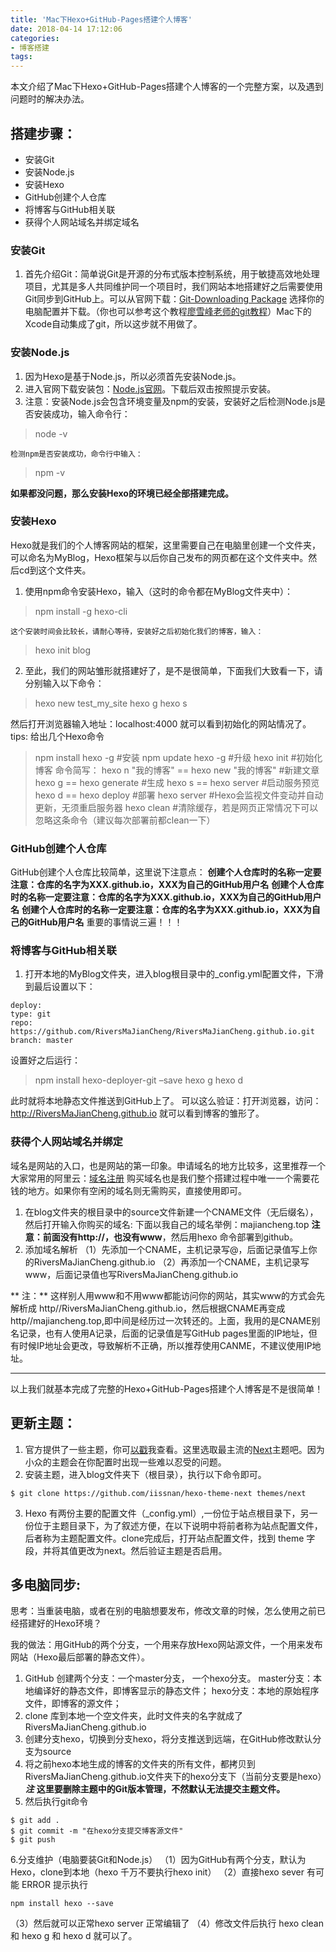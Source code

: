 ```yaml
---
title: 'Mac下Hexo+GitHub-Pages搭建个人博客'
date: 2018-04-14 17:12:06
categories: 
- 博客搭建
tags:
---
```

本文介绍了Mac下Hexo+GitHub-Pages搭建个人博客的一个完整方案，以及遇到问题时的解决办法。

## 搭建步骤：
* 安装Git
* 安装Node.js
* 安装Hexo
* GitHub创建个人仓库
* 将博客与GitHub相关联
* 获得个人网站域名并绑定域名

### 安装Git
1. 首先介绍Git：简单说Git是开源的分布式版本控制系统，用于敏捷高效地处理项目，尤其是多人共同维护同一个项目时，我们网站本地搭建好之后需要使用Git同步到GitHub上。可以从官网下载：[Git-Downloading Package](https://git-scm.com/downloads) 选择你的电脑配置并下载。（你也可以参考这个教程[廖雪峰老师的git教程](https://www.liaoxuefeng.com/wiki/0013739516305929606dd18361248578c67b8067c8c017b000)）Mac下的Xcode自动集成了git，所以这步就不用做了。

### 安装Node.js
1. 因为Hexo是基于Node.js，所以必须首先安装Node.js。
2. 进入官网下载安装包：[Node.js官网](https://nodejs.org/en/)。下载后双击按照提示安装。
3. 注意：安装Node.js会包含环境变量及npm的安装，安装好之后检测Node.js是否安装成功，输入命令行：
> node -v 

    检测npm是否安装成功，命令行中输入：
> npm -v

**如果都没问题，那么安装Hexo的环境已经全部搭建完成。**
### 安装Hexo
Hexo就是我们的个人博客网站的框架，这里需要自己在电脑里创建一个文件夹，可以命名为MyBlog，Hexo框架与以后你自己发布的网页都在这个文件夹中。然后cd到这个文件夹。

1. 使用npm命令安装Hexo，输入（这时的命令都在MyBlog文件夹中）：
> npm install -g hexo-cli

    这个安装时间会比较长，请耐心等待，安装好之后初始化我们的博客，输入：
> hexo init blog

2. 至此，我们的网站雏形就搭建好了，是不是很简单，下面我们大致看一下，请分别输入以下命令：
> hexo new test_my_site
hexo g
hexo s

然后打开浏览器输入地址：localhost:4000 就可以看到初始化的网站情况了。
tips: 给出几个Hexo命令
>npm install hexo -g #安装
npm update hexo -g #升级
hexo init #初始化博客
> 命令简写：
hexo n "我的博客" == hexo new "我的博客"  #新建文章
hexo g == hexo generate #生成
hexo s == hexo server #启动服务预览
hexo d == hexo deploy #部署
hexo server     #Hexo会监视文件变动并自动更新，无须重启服务器
hexo clean #清除缓存，若是网页正常情况下可以忽略这条命令（建议每次部署前都clean一下）

### GitHub创建个人仓库
GitHub创建个人仓库比较简单，这里说下注意点：
**创建个人仓库时的名称一定要注意：仓库的名字为XXX.github.io，XXX为自己的GitHub用户名**
**创建个人仓库时的名称一定要注意：仓库的名字为XXX.github.io，XXX为自己的GitHub用户名**
**创建个人仓库时的名称一定要注意：仓库的名字为XXX.github.io，XXX为自己的GitHub用户名**
重要的事情说三遍！！！

### 将博客与GitHub相关联
1. 打开本地的MyBlog文件夹，进入blog根目录中的_config.yml配置文件，下滑到最后设置以下：
```
deploy:
type: git
repo: https://github.com/RiversMaJianCheng/RiversMaJianCheng.github.io.git
branch: master
```
设置好之后运行：
> npm install hexo-deployer-git –save
hexo g
hexo d

此时就将本地静态文件推送到GitHub上了。
可以这么验证：打开浏览器，访问：http://RiversMaJianCheng.github.io 就可以看到博客的雏形了。

### 获得个人网站域名并绑定
域名是网站的入口，也是网站的第一印象。申请域名的地方比较多，这里推荐一个大家常用的阿里云：[域名注册](https://wanwang.aliyun.com/domain/) 购买域名也是我们整个搭建过程中唯一一个需要花钱的地方。如果你有空闲的域名则无需购买，直接使用即可。

1. 在blog文件夹的根目录中的source文件新建一个CNAME文件（无后缀名），然后打开输入你购买的域名:
下面以我自己的域名举例：majiancheng.top  **注意：前面没有http://，也没有www**，然后用hexo 命令部署到github。
2. 添加域名解析
（1）先添加一个CNAME，主机记录写@，后面记录值写上你的RiversMaJianCheng.github.io
（2）再添加一个CNAME，主机记录写www，后面记录值也写RiversMaJianCheng.github.io

** 注：** 这样别人用www和不用www都能访问你的网站，其实www的方式会先解析成 http//RiversMaJianCheng.github.io，然后根据CNAME再变成http//majiancheng.top,即中间是经历过一次转还的。上面，我用的是CNAME别名记录，也有人使用A记录，后面的记录值是写GitHub pages里面的IP地址，但有时候IP地址会更改，导致解析不正确，所以推荐使用CANME，不建议使用IP地址。
*************
以上我们就基本完成了完整的Hexo+GitHub-Pages搭建个人博客是不是很简单！

## 更新主题：
1. 官方提供了一些主题，你可[以戳](https://hexo.io/themes/)我查看。这里选取最主流的[Next](https://github.com/iissnan/hexo-theme-next)主题吧。因为小众的主题会在你配置时出现一些难以忍受的问题。
2. 安装主题，进入blog文件夹下（根目录），执行以下命令即可。
```
$ git clone https://github.com/iissnan/hexo-theme-next themes/next

```
3. Hexo 有两份主要的配置文件（_config.yml）,一份位于站点根目录下，另一份位于主题目录下，为了叙述方便，在以下说明中将前者称为站点配置文件，后者称为主题配置文件。clone完成后，打开站点配置文件，找到 theme 字段，并将其值更改为next。然后验证主题是否启用。

## 多电脑同步:
思考：当重装电脑，或者在别的电脑想要发布，修改文章的时候，怎么使用之前已经搭建好的Hexo环境？

我的做法：用GitHub的两个分支，一个用来存放Hexo网站源文件，一个用来发布网站（Hexo最后部署的静态文件）。

1. GitHub 创建两个分支：一个master分支， 一个hexo分支。
    master分支：本地编译好的静态文件，即博客显示的静态文件；
    hexo分支：本地的原始程序文件，即博客的源文件；
2. clone 库到本地一个空文件夹，此时文件夹的名字就成了RiversMaJianCheng.github.io
3. 创建分支hexo，切换到分支hexo，将分支推送到远端，在GitHub修改默认分支为source
4. 将之前hexo本地生成的博客的文件夹的所有文件，都拷贝到RiversMaJianCheng.github.io文件夹下的hexo分支下（当前分支要是hexo）***注*** **这里要删除主题中的Git版本管理，不然默认无法提交主题文件。**
5. 然后执行git命令
```
$ git add .
$ git commit -m "在hexo分支提交博客源文件"
$ git push
```
6.分支维护（电脑要装Git和Node.js）
（1）因为GitHub有两个分支，默认为Hexo，clone到本地（hexo 千万不要执行hexo init）
（2）直接hexo sever 有可能 ERROR 提示执行
```
npm install hexo --save
```
（3）然后就可以正常hexo server 正常编辑了
（4）修改文件后执行 hexo clean  和 hexo g 和 hexo d 就可以了。

